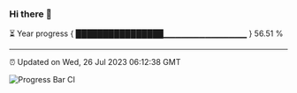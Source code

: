 ### Hi there 👋

⏳ Year progress { ████████████████▁▁▁▁▁▁▁▁▁▁▁▁▁▁ } 56.51 %

---

⏰ Updated on Wed, 26 Jul 2023 06:12:38 GMT

![Progress Bar CI](https://github.com/liununu/liununu/workflows/Progress%20Bar%20CI/badge.svg)
